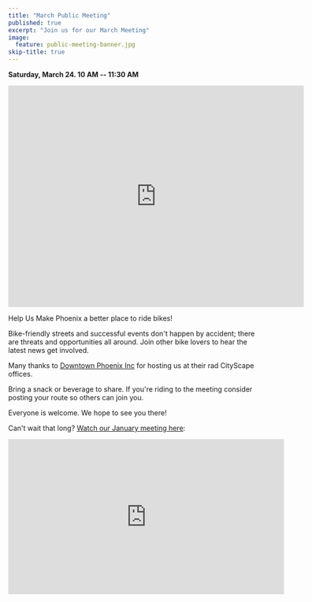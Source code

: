 ```yaml
---
title: "March Public Meeting"
published: true
excerpt: "Join us for our March Meeting"
image:
  feature: public-meeting-banner.jpg
skip-title: true
---
```


**Saturday, March 24. 10 AM -- 11:30 AM**

<iframe src="https://www.google.com/maps/embed?pb=!1m14!1m8!1m3!1d13316.204567160927!2d-112.0736025!3d33.4479741!3m2!1i1024!2i768!4f13.1!3m3!1m2!1s0x0%3A0x1aa363d3395991dc!2sDowntown+Phoenix+Inc!5e0!3m2!1sen!2sus!4v1472699206206" width="600" height="450" frameborder="0" style="border:0" allowfullscreen></iframe>

Help Us Make Phoenix a better place to ride bikes!

Bike-friendly streets and successful events don't happen by accident; there are threats and opportunities all around. Join other bike lovers to hear the latest news get involved.

Many thanks to [Downtown Phoenix Inc](http://dtphx.org/) for hosting us at their rad CityScape offices.

Bring a snack or beverage to share. If you're riding to the meeting consider posting your route so others can join you.

Everyone is welcome. We hope to see you there!

Can't wait that long? [Watch our January meeting here](https://youtu.be/Vr5pOfljZLA):
<iframe width="560" height="315" src="https://www.youtube.com/embed/Vr5pOfljZLA" frameborder="0" allow="autoplay; encrypted-media" allowfullscreen></iframe>

